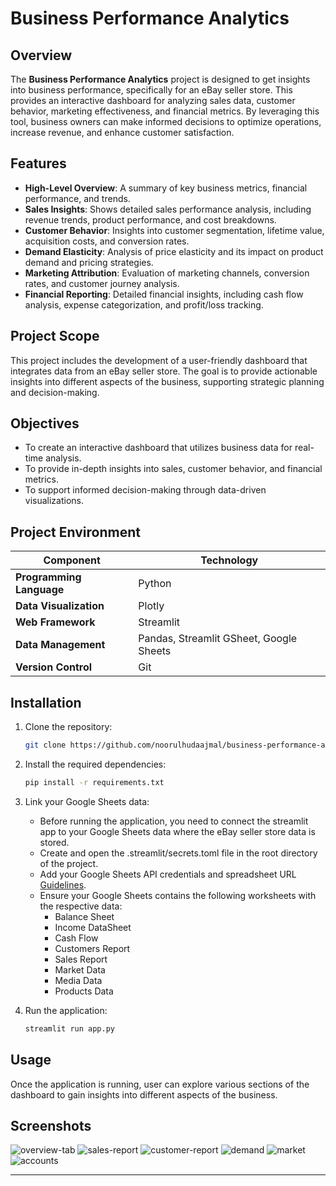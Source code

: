 # Business Performance Analytics

## Overview
The **Business Performance Analytics** project is designed to get insights into business performance, specifically for an eBay seller store. This provides an interactive dashboard for analyzing sales data, customer behavior, marketing effectiveness, and financial metrics. By leveraging this tool, business owners can make informed decisions to optimize operations, increase revenue, and enhance customer satisfaction.

## Features
- **High-Level Overview**: A summary of key business metrics, financial performance, and trends.
- **Sales Insights**: Shows detailed sales performance analysis, including revenue trends, product performance, and cost breakdowns.
- **Customer Behavior**: Insights into customer segmentation, lifetime value, acquisition costs, and conversion rates.
- **Demand Elasticity**: Analysis of price elasticity and its impact on product demand and pricing strategies.
- **Marketing Attribution**: Evaluation of marketing channels, conversion rates, and customer journey analysis.
- **Financial Reporting**: Detailed financial insights, including cash flow analysis, expense categorization, and profit/loss tracking.

## Project Scope
This project includes the development of a user-friendly dashboard that integrates data from an eBay seller store. The goal is to provide actionable insights into different aspects of the business, supporting strategic planning and decision-making.

## Objectives
- To create an interactive dashboard that utilizes business data for real-time analysis.
- To provide in-depth insights into sales, customer behavior, and financial metrics.
- To support informed decision-making through data-driven visualizations.

## Project Environment
| **Component**           | **Technology**         |
|-------------------------|------------------------|
| **Programming Language** | Python                 |
| **Data Visualization**  | Plotly                 |
| **Web Framework**       | Streamlit              |
| **Data Management**     | Pandas, Streamlit GSheet, Google Sheets |
| **Version Control**     | Git                    |

## Installation
1. Clone the repository:
   ```bash
   git clone https://github.com/noorulhudaajmal/business-performance-analytics.git
   ```
2. Install the required dependencies:
    ```bash
    pip install -r requirements.txt
    ```
3. Link your Google Sheets data:
   - Before running the application, you need to connect the streamlit app to your Google Sheets data where the eBay seller store data is stored.
   - Create and open the .streamlit/secrets.toml file in the root directory of the project.
   - Add your Google Sheets API credentials and spreadsheet URL [Guidelines](https://docs.streamlit.io/develop/tutorials/databases/private-gsheet).
   - Ensure your Google Sheets contains the following worksheets with the respective data:
       - Balance Sheet
       - Income DataSheet
       - Cash Flow
       - Customers Report
       - Sales Report
       - Market Data
       - Media Data
       - Products Data

5. Run the application:
    ```bash
    streamlit run app.py
    ```

## Usage
Once the application is running, user can explore various sections of the dashboard to gain insights into different aspects of the business.

## Screenshots

![overview-tab](https://github.com/noorulhudaajmal/business-performance-analytics/blob/main/images/1.png)
![sales-report](https://github.com/noorulhudaajmal/business-performance-analytics/blob/main/images/2.png)
![customer-report](https://github.com/noorulhudaajmal/business-performance-analytics/blob/main/images/3.png)
![demand](https://github.com/noorulhudaajmal/business-performance-analytics/blob/main/images/4.png)
![market](https://github.com/noorulhudaajmal/business-performance-analytics/blob/main/images/5.png)
![accounts](https://github.com/noorulhudaajmal/business-performance-analytics/blob/main/images/6.png)

---
